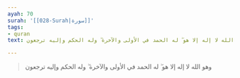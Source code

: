 ```yaml
---
ayah: 70
surah: '[[028-Surah|سورة]]'
tags:
- quran
text: وهو الله لا إله إلا هو ۖ له الحمد في الأولى والآخرة ۖ وله الحكم وإليه ترجعون

---
```

> وهو الله لا إله إلا هو ۖ له الحمد في الأولى والآخرة ۖ وله الحكم وإليه ترجعون
